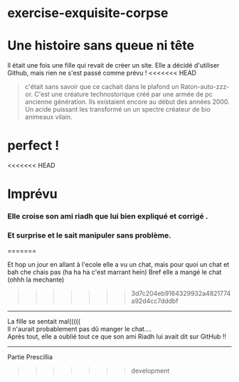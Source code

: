 
# exercise-exquisite-corpse
# Une histoire sans queue ni tête
Il était une fois une fille qui revait de créer un site. Elle a décidé d'utiliser Github, mais rien ne s'est passé comme prévu !
<<<<<<< HEAD

> c'était sans savoir que ce cachait dans le plafond un Raton-auto-zzz-or.
C'est une créature technostorique créé par une armée de pc ancienne génération. Ils existaient encore au début des années 2000. Un acide puissant les transformé un un spectre créateur de bio animeaux vilain.

perfect !
=======
<<<<<<< HEAD
# Imprévu
### Elle croise son ami riadh que lui bien expliqué et corrigé .
### Et surprise et le sait manipuler sans problème.

=======

Et hop un jour en allant à l'ecole  elle a vu un chat, mais pour quoi un chat et bah che chais pas (ha ha ha c'est marrant hein)
Bref elle a mangé le chat (ohhh la mechante) 
>>>>>>> 3d7c204eb9164329932a4821774a92d4cc7dddbf
____
La fille se sentait mal(((((    
Il n'aurait probablement pas dû manger le chat....    
Après tout, elle a oublié tout ce que son ami Riadh lui avait dit sur GitHub !!
____

Partie Prescillia
>>>>>>> development
